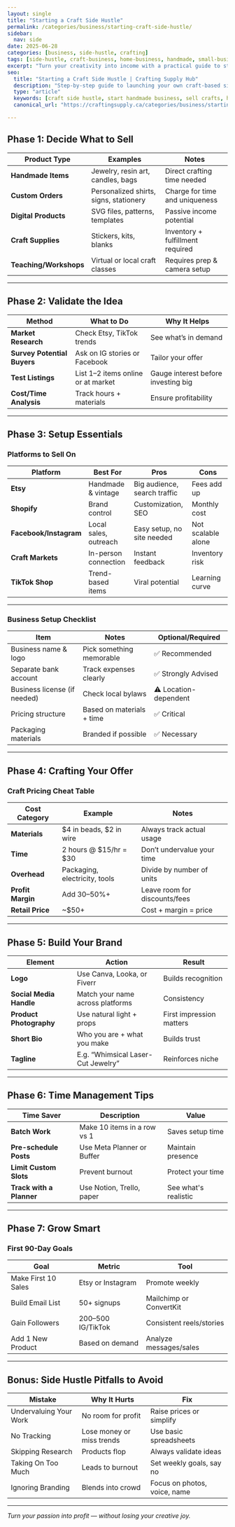 ```yaml
---
layout: single
title: "Starting a Craft Side Hustle"
permalink: /categories/business/starting-craft-side-hustle/
sidebar:
  nav: side
date: 2025-06-28
categories: [business, side-hustle, crafting]
tags: [side-hustle, craft-business, home-business, handmade, small-business]
excerpt: "Turn your creativity into income with a practical guide to starting a craft side hustle — from idea validation to pricing, marketing, and managing time with confidence."
seo:
  title: "Starting a Craft Side Hustle | Crafting Supply Hub"
  description: "Step-by-step guide to launching your own craft-based side hustle: niche, pricing, selling, and time management for makers."
  type: "article"
  keywords: [craft side hustle, start handmade business, sell crafts, home-based income]
  canonical_url: "https://craftingsupply.ca/categories/business/starting-craft-side-hustle/"

---
```


## Phase 1: Decide What to Sell

| Product Type | Examples | Notes |
|--------------|----------|-------|
| **Handmade Items** | Jewelry, resin art, candles, bags | Direct crafting time needed |
| **Custom Orders** | Personalized shirts, signs, stationery | Charge for time and uniqueness |
| **Digital Products** | SVG files, patterns, templates | Passive income potential |
| **Craft Supplies** | Stickers, kits, blanks | Inventory + fulfillment required |
| **Teaching/Workshops** | Virtual or local craft classes | Requires prep & camera setup |

---

## Phase 2: Validate the Idea

| Method | What to Do | Why It Helps |
|--------|------------|--------------|
| **Market Research** | Check Etsy, TikTok trends | See what’s in demand |
| **Survey Potential Buyers** | Ask on IG stories or Facebook | Tailor your offer |
| **Test Listings** | List 1–2 items online or at market | Gauge interest before investing big |
| **Cost/Time Analysis** | Track hours + materials | Ensure profitability |

---

## Phase 3: Setup Essentials

### Platforms to Sell On

| Platform | Best For | Pros | Cons |
|----------|----------|------|------|
| **Etsy** | Handmade & vintage | Big audience, search traffic | Fees add up |
| **Shopify** | Brand control | Customization, SEO | Monthly cost |
| **Facebook/Instagram** | Local sales, outreach | Easy setup, no site needed | Not scalable alone |
| **Craft Markets** | In-person connection | Instant feedback | Inventory risk |
| **TikTok Shop** | Trend-based items | Viral potential | Learning curve |

---

### Business Setup Checklist

| Item | Notes | Optional/Required |
|------|-------|-------------------|
| Business name & logo | Pick something memorable | ✅ Recommended |
| Separate bank account | Track expenses clearly | ✅ Strongly Advised |
| Business license (if needed) | Check local bylaws | ⚠️ Location-dependent |
| Pricing structure | Based on materials + time | ✅ Critical |
| Packaging materials | Branded if possible | ✅ Necessary |

---

## Phase 4: Crafting Your Offer

### Craft Pricing Cheat Table

| Cost Category | Example | Notes |
|---------------|---------|-------|
| **Materials** | $4 in beads, $2 in wire | Always track actual usage |
| **Time** | 2 hours @ $15/hr = $30 | Don’t undervalue your time |
| **Overhead** | Packaging, electricity, tools | Divide by number of units |
| **Profit Margin** | Add 30–50%+ | Leave room for discounts/fees |
| **Retail Price** | ~$50+ | Cost + margin = price |

---

## Phase 5: Build Your Brand

| Element | Action | Result |
|--------|--------|--------|
| **Logo** | Use Canva, Looka, or Fiverr | Builds recognition |
| **Social Media Handle** | Match your name across platforms | Consistency |
| **Product Photography** | Use natural light + props | First impression matters |
| **Short Bio** | Who you are + what you make | Builds trust |
| **Tagline** | E.g. “Whimsical Laser-Cut Jewelry” | Reinforces niche |

---

## Phase 6: Time Management Tips

| Time Saver | Description | Value |
|------------|-------------|-------------|
| **Batch Work** | Make 10 items in a row vs 1 | Saves setup time |
| **Pre-schedule Posts** | Use Meta Planner or Buffer | Maintain presence |
| **Limit Custom Slots** | Prevent burnout | Protect your time |
| **Track with a Planner** | Use Notion, Trello, paper | See what's realistic |

---

## Phase 7: Grow Smart

### First 90-Day Goals

| Goal | Metric | Tool |
|------|--------|------|
| Make First 10 Sales | Etsy or Instagram | Promote weekly |
| Build Email List | 50+ signups | Mailchimp or ConvertKit |
| Gain Followers | 200–500 IG/TikTok | Consistent reels/stories |
| Add 1 New Product | Based on demand | Analyze messages/sales |

---

## Bonus: Side Hustle Pitfalls to Avoid

| Mistake | Why It Hurts | Fix |
|---------|--------------|-----|
| Undervaluing Your Work | No room for profit | Raise prices or simplify |
| No Tracking | Lose money or miss trends | Use basic spreadsheets |
| Skipping Research | Products flop | Always validate ideas |
| Taking On Too Much | Leads to burnout | Set weekly goals, say no |
| Ignoring Branding | Blends into crowd | Focus on photos, voice, name |

---

*Turn your passion into profit — without losing your creative joy.*
